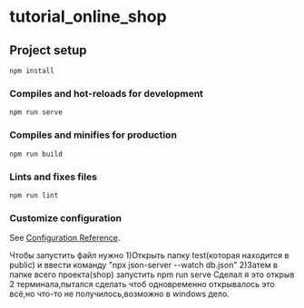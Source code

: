 # tutorial_online_shop

## Project setup
```
npm install
```

### Compiles and hot-reloads for development
```
npm run serve
```

### Compiles and minifies for production
```
npm run build
```

### Lints and fixes files
```
npm run lint
```

### Customize configuration
See [Configuration Reference](https://cli.vuejs.org/config/).

Чтобы запустить файл нужно
1)Открыть папку test(которая находится в public) и ввести команду "npx json-server --watch db.json"
2)Затем в папке всего проекта(shop) запустить npm run serve
Сделал я это открыв 2 терминала,пытался сделать чтоб одновременно открывалось это всё,но что-то не получилось,возможно в windows дело.
